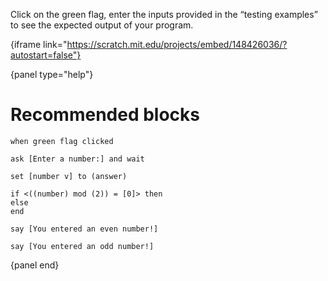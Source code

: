 Click on the green flag, enter the inputs provided in the “testing examples” to see the expected output of your program.

{iframe link="https://scratch.mit.edu/projects/embed/148426036/?autostart=false"}

{panel type="help"}

# Recommended blocks

<pre><code class="scratch:split:random">when green flag clicked

ask [Enter a number:] and wait

set [number v] to (answer)

if &lt;((number) mod (2)) = [0]&gt; then
else
end
</code></pre>

<pre><code class="scratch:split:random">say [You entered an even number!]

say [You entered an odd number!]
</code></pre>

{panel end}